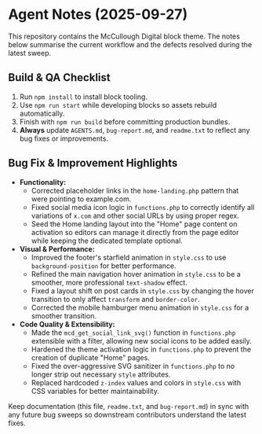 # Agent Notes (2025-09-27)

This repository contains the McCullough Digital block theme. The notes below summarise the current workflow and the defects resolved during the latest sweep.

## Build & QA Checklist
1. Run `npm install` to install block tooling.
2. Use `npm run start` while developing blocks so assets rebuild automatically.
3. Finish with `npm run build` before committing production bundles.
4. **Always** update `AGENTS.md`, `bug-report.md`, and `readme.txt` to reflect any bug fixes or improvements.

## Bug Fix & Improvement Highlights
- **Functionality:**
    - Corrected placeholder links in the `home-landing.php` pattern that were pointing to example.com.
    - Fixed social media icon logic in `functions.php` to correctly identify all variations of `x.com` and other social URLs by using proper regex.
    - Seed the Home landing layout into the "Home" page content on activation so editors can manage it directly from the page editor while keeping the dedicated template optional.
- **Visual & Performance:**
    - Improved the footer's starfield animation in `style.css` to use `background-position` for better performance.
    - Refined the main navigation hover animation in `style.css` to be a smoother, more professional `text-shadow` effect.
    - Fixed a layout shift on post cards in `style.css` by changing the hover transition to only affect `transform` and `border-color`.
    - Corrected the mobile hamburger menu animation in `style.css` for a smoother transition.
- **Code Quality & Extensibility:**
    - Made the `mcd_get_social_link_svg()` function in `functions.php` extensible with a filter, allowing new social icons to be added easily.
    - Hardened the theme activation logic in `functions.php` to prevent the creation of duplicate "Home" pages.
    - Fixed the over-aggressive SVG sanitizer in `functions.php` to no longer strip out necessary `style` attributes.
    - Replaced hardcoded `z-index` values and colors in `style.css` with CSS variables for better maintainability.

Keep documentation (this file, `readme.txt`, and `bug-report.md`) in sync with any future bug sweeps so downstream contributors understand the latest fixes.